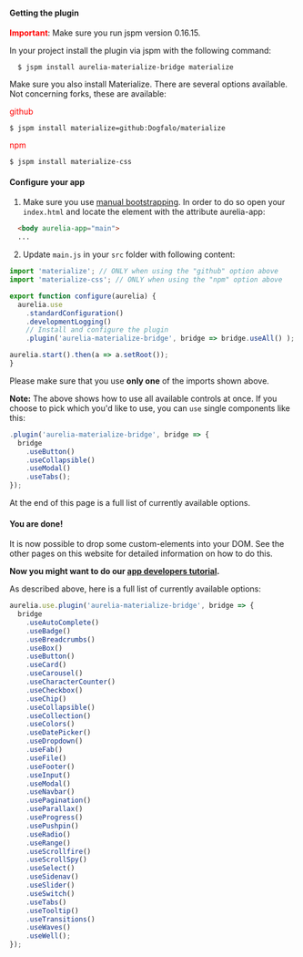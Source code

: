 #### Getting the plugin

**<span style="color: red;">Important</span>**: Make sure you run jspm version 0.16.15.

In your project install the plugin via jspm with the following command:

```
  $ jspm install aurelia-materialize-bridge materialize
```

Make sure you also install Materialize. There are several options available. Not concerning forks, these are available:

<span style="color: red;">github</span>

```
$ jspm install materialize=github:Dogfalo/materialize
```

<span style="color: red;">npm</span>

```
$ jspm install materialize-css
```

#### Configure your app

1. Make sure you use [manual bootstrapping](http://aurelia.io/hub.html#/doc/article/aurelia/framework/latest/app-configuration-and-startup/4). In order to do so open your `index.html` and locate the element with the attribute aurelia-app:

  ```html
    <body aurelia-app="main">
    ...
  ```

2. Update  `main.js` in your `src` folder with following content:

  ```javascript
  import 'materialize'; // ONLY when using the "github" option above
  import 'materialize-css'; // ONLY when using the "npm" option above

  export function configure(aurelia) {
    aurelia.use
      .standardConfiguration()
      .developmentLogging()
      // Install and configure the plugin
      .plugin('aurelia-materialize-bridge', bridge => bridge.useAll() );

  aurelia.start().then(a => a.setRoot());
  }
  ```

  Please make sure that you use **only one** of the imports shown above.

  **Note:** The above shows how to use all available controls at once. If you choose to pick which you'd like to use, you can ```use``` single components like this:

  ```javascript
  .plugin('aurelia-materialize-bridge', bridge => {
    bridge
      .useButton()
      .useCollapsible()
      .useModal()
      .useTabs();
  });
  ```

  At the end of this page is a full list of currently available options.

#### You are done!
It is now possible to drop some custom-elements into your DOM. See the other pages on this website for detailed information on how to do this.

**Now you might want to do our <a href="https://aurelia-ui-toolkits.gitbooks.io/materialize-bridge-docs/content/app_developers_tutorial/introduction.html" target="_blank">app developers tutorial</a>.**

As described above, here is a full list of currently available options:

```javascript
aurelia.use.plugin('aurelia-materialize-bridge', bridge => {
  bridge
    .useAutoComplete()
    .useBadge()
    .useBreadcrumbs()
    .useBox()
    .useButton()
    .useCard()
    .useCarousel()
    .useCharacterCounter()
    .useCheckbox()
    .useChip()
    .useCollapsible()
    .useCollection()
    .useColors()
    .useDatePicker()
    .useDropdown()
    .useFab()
    .useFile()
    .useFooter()
    .useInput()
    .useModal()
    .useNavbar()
    .usePagination()
    .useParallax()
    .useProgress()
    .usePushpin()
    .useRadio()
    .useRange()
    .useScrollfire()
    .useScrollSpy()
    .useSelect()
    .useSidenav()
    .useSlider()
    .useSwitch()
    .useTabs()
    .useTooltip()
    .useTransitions()
    .useWaves()
    .useWell();
});
```
